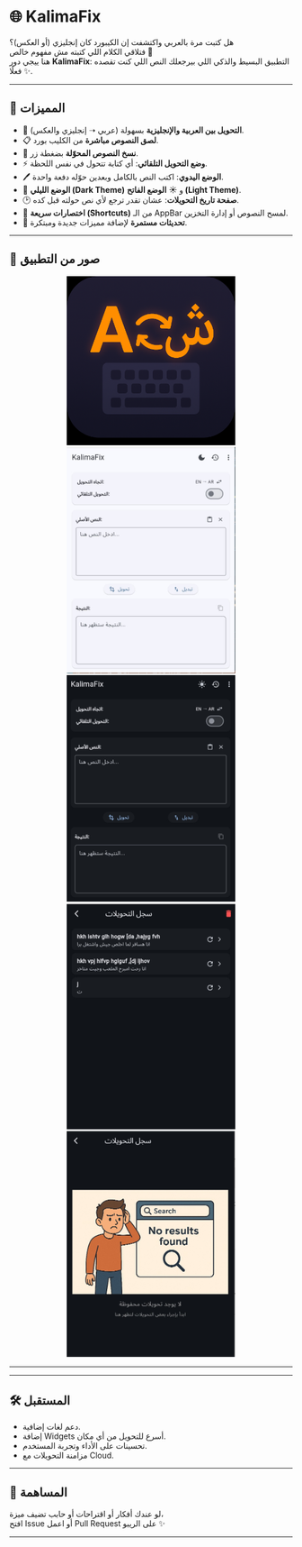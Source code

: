 # 🌐 KalimaFix  

هل كتبت مرة بالعربي واكتشفت إن الكيبورد كان إنجليزي (أو العكس)؟  
فتلاقي الكلام اللي كتبته مش مفهوم خالص 🤯  
هنا ييجي دور **KalimaFix**: التطبيق البسيط والذكي اللي بيرجعلك النص اللي كنت تقصده فعلًا ✨.  

---

## 🚀 المميزات
- 🔄 **التحويل بين العربية والإنجليزية** بسهولة (عربي ➝ إنجليزي والعكس).  
- 📋 **لصق النصوص مباشرة** من الكليب بورد.  
- 📑 **نسخ النصوص المحوّلة** بضغطة زر.  
- ⚡ **وضع التحويل التلقائي**: أي كتابة تتحول في نفس اللحظة.  
- 🖊️ **الوضع اليدوي**: اكتب النص بالكامل وبعدين حوّله دفعة واحدة.  
- 🌙 **الوضع الليلي (Dark Theme)** و ☀️ **الوضع الفاتح (Light Theme)**.  
- 🕑 **صفحة تاريخ التحويلات**: عشان تقدر ترجع لأي نص حولته قبل كده.  
- 🧹 **اختصارات سريعة (Shortcuts)** من الـ AppBar لمسح النصوص أو إدارة التخزين.  
- 🔄 **تحديثات مستمرة** لإضافة مميزات جديدة ومبتكرة.  

---

## 📸 صور من التطبيق
<div align="center">
  <img src="assets/images/app_logo.png" alt="KalimaFix App Icon" width="300"/>
  <img src="assets/images/light_theme.jpg" alt="Light Theme" width="300"/>
  <img src="assets/images/dark_theme.jpg" alt="Dark Theme" width="300"/>
  <img src="assets/images/transformation_histroy.jpg" alt="History Page" width="300"/>
  <img src="assets/images/no_histroy_found.jpg" alt="No History Found" width="300"/>
</div>

---


---

## 🛠️ المستقبل
- دعم لغات إضافية.  
- إضافة Widgets أسرع للتحويل من أي مكان.  
- تحسينات على الأداء وتجربة المستخدم.  
- مزامنة التحويلات مع Cloud.  

---

## 🤝 المساهمة
لو عندك أفكار أو اقتراحات أو حابب تضيف ميزة،  
افتح Issue أو اعمل Pull Request على الريبو ✨  

---
 

